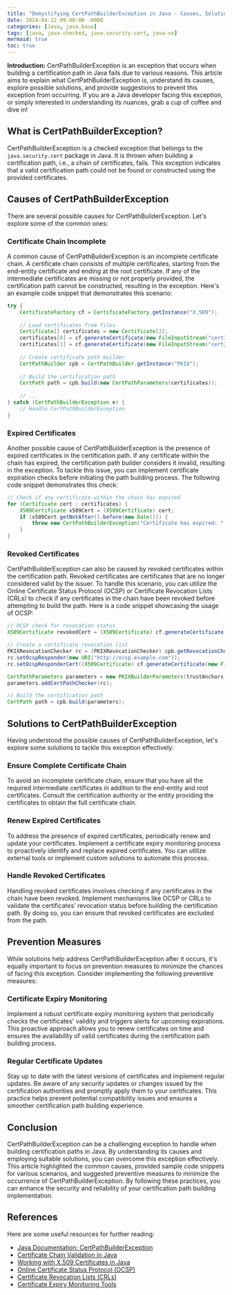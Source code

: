 ```yaml
---
title: "Demystifying CertPathBuilderException in Java - Causes, Solutions, and Prevention"
date: 2024-04-12 09:00:00 -0000
categories: [Java, java.base]
tags: [java, java-checked, java.security.cert, java-se]
mermaid: true
toc: true
---
```



**Introduction:**
CertPathBuilderException is an exception that occurs when building a certification path in Java fails due to various reasons. This article aims to explain what CertPathBuilderException is, understand its causes, explore possible solutions, and provide suggestions to prevent this exception from occurring. If you are a Java developer facing this exception, or simply interested in understanding its nuances, grab a cup of coffee and dive in!

## What is CertPathBuilderException?

CertPathBuilderException is a checked exception that belongs to the `java.security.cert` package in Java. It is thrown when building a certification path, i.e., a chain of certificates, fails. This exception indicates that a valid certification path could not be found or constructed using the provided certificates.

## Causes of CertPathBuilderException

There are several possible causes for CertPathBuilderException. Let's explore some of the common ones:

### Certificate Chain Incomplete

A common cause of CertPathBuilderException is an incomplete certificate chain. A certificate chain consists of multiple certificates, starting from the end-entity certificate and ending at the root certificate. If any of the intermediate certificates are missing or not properly provided, the certification path cannot be constructed, resulting in the exception. Here's an example code snippet that demonstrates this scenario:

```java
try {
    CertificateFactory cf = CertificateFactory.getInstance("X.509");
    
    // Load certificates from files
    Certificate[] certificates = new Certificate[2];
    certificates[0] = cf.generateCertificate(new FileInputStream("cert1.cer"));
    certificates[1] = cf.generateCertificate(new FileInputStream("cert2.cer"));
    
    // Create certificate path builder
    CertPathBuilder cpb = CertPathBuilder.getInstance("PKIX");
    
    // Build the certification path
    CertPath path = cpb.build(new CertPathParameters(certificates));
    
    // ...
} catch (CertPathBuilderException e) {
    // Handle CertPathBuilderException
}
```

### Expired Certificates

Another possible cause of CertPathBuilderException is the presence of expired certificates in the certification path. If any certificate within the chain has expired, the certification path builder considers it invalid, resulting in the exception. To tackle this issue, you can implement certificate expiration checks before initiating the path building process. The following code snippet demonstrates this check:

```java
// Check if any certificate within the chain has expired
for (Certificate cert : certificates) {
    X509Certificate x509Cert = (X509Certificate) cert;
    if (x509Cert.getNotAfter().before(new Date())) {
        throw new CertPathBuilderException("Certificate has expired: " + x509Cert.getSubjectX500Principal().getName());
    }
}
```

### Revoked Certificates

CertPathBuilderException can also be caused by revoked certificates within the certification path. Revoked certificates are certificates that are no longer considered valid by the issuer. To handle this scenario, you can utilize the Online Certificate Status Protocol (OCSP) or Certificate Revocation Lists (CRLs) to check if any certificates in the chain have been revoked before attempting to build the path. Here is a code snippet showcasing the usage of OCSP:

```java
// OCSP check for revocation status
X509Certificate revokedCert = (X509Certificate) cf.generateCertificate(new FileInputStream("revoked.cer"));

// Create a certificate revocation list
PKIXRevocationChecker rc = (PKIXRevocationChecker) cpb.getRevocationChecker();
rc.setOcspResponder(new URI("http://ocsp.example.com"));
rc.setOcspResponderCert((X509Certificate) cf.generateCertificate(new FileInputStream("ocsp-responder.cer")));

CertPathParameters parameters = new PKIXBuilderParameters(trustAnchors, pkixParametersTarget);
parameters.addCertPathChecker(rc);

// Build the certification path
CertPath path = cpb.build(parameters);
```

## Solutions to CertPathBuilderException

Having understood the possible causes of CertPathBuilderException, let's explore some solutions to tackle this exception effectively:

### Ensure Complete Certificate Chain

To avoid an incomplete certificate chain, ensure that you have all the required intermediate certificates in addition to the end-entity and root certificates. Consult the certification authority or the entity providing the certificates to obtain the full certificate chain.

### Renew Expired Certificates

To address the presence of expired certificates, periodically renew and update your certificates. Implement a certificate expiry monitoring process to proactively identify and replace expired certificates. You can utilize external tools or implement custom solutions to automate this process.

### Handle Revoked Certificates

Handling revoked certificates involves checking if any certificates in the chain have been revoked. Implement mechanisms like OCSP or CRLs to validate the certificates' revocation status before building the certification path. By doing so, you can ensure that revoked certificates are excluded from the path.

## Prevention Measures

While solutions help address CertPathBuilderException after it occurs, it's equally important to focus on prevention measures to minimize the chances of facing this exception. Consider implementing the following preventive measures:

### Certificate Expiry Monitoring

Implement a robust certificate expiry monitoring system that periodically checks the certificates' validity and triggers alerts for upcoming expirations. This proactive approach allows you to renew certificates on time and ensures the availability of valid certificates during the certification path building process.

### Regular Certificate Updates

Stay up to date with the latest versions of certificates and implement regular updates. Be aware of any security updates or changes issued by the certification authorities and promptly apply them to your certificates. This practice helps prevent potential compatibility issues and ensures a smoother certification path building experience.

## Conclusion

CertPathBuilderException can be a challenging exception to handle when building certification paths in Java. By understanding its causes and employing suitable solutions, you can overcome this exception effectively. This article highlighted the common causes, provided sample code snippets for various scenarios, and suggested preventive measures to minimize the occurrence of CertPathBuilderException. By following these practices, you can enhance the security and reliability of your certification path building implementation.

## References

Here are some useful resources for further reading:

- [Java Documentation: CertPathBuilderException](https://docs.oracle.com/en/java/javase/11/docs/api/java.security.cert/java/security/cert/CertPathBuilderException.html)
- [Certificate Chain Validation in Java](https://www.baeldung.com/java-certificate-chain-validation)
- [Working with X.509 Certificates in Java](https://www.codejava.net/java-se/security/working-with-x-509-certificates-in-java)
- [Online Certificate Status Protocol (OCSP)](https://www.ietf.org/rfc/rfc2560.txt)
- [Certificate Revocation Lists (CRLs)](https://www.ietf.org/rfc/rfc5280.txt)
- [Certificate Expiry Monitoring Tools](https://www.dnsstuff.com/certificate-expiry-monitoring)
